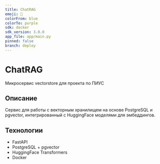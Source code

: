 ```yaml
---
title: ChatRAG
emoji: 🤖
colorFrom: blue
colorTo: purple
sdk: docker
sdk_version: 3.0.0
app_file: app/main.py
pinned: false
branch: deploy
---
```


# ChatRAG

Микросервис vectorstore для проекта по ПИУС

## Описание

Сервис для работы с векторным хранилищем на основе PostgreSQL и pgvector, интегрированный с HuggingFace моделями для эмбеддингов.

## Технологии

- FastAPI
- PostgreSQL + pgvector
- HuggingFace Transformers
- Docker
